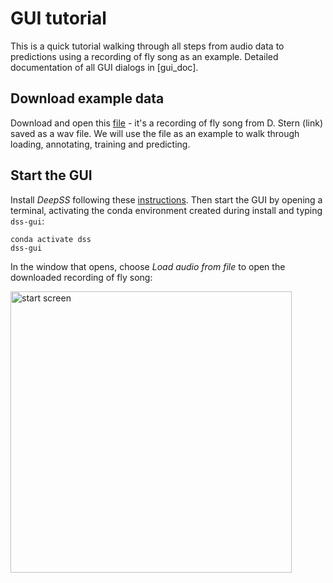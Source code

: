 # GUI tutorial

This is a quick tutorial walking through all steps from audio data to predictions using a recording of fly song as an example. Detailed documentation of all GUI dialogs in [gui_doc].

## Download example data

Download and open this [file](link) - it's a recording of fly song from D. Stern (link) saved as a wav file. We will use the file as an example to walk through loading, annotating, training and predicting.


## Start the GUI

Install _DeepSS_ following these [instructions](/install). Then start the GUI by opening a terminal, activating the conda environment created during install and typing `dss-gui`:
```shell
conda activate dss
dss-gui
```

In the window that opens, choose _Load audio from file_ to open the downloaded recording of fly song:

<img src="/images/xb_start.png" alt="start screen" width=450>



